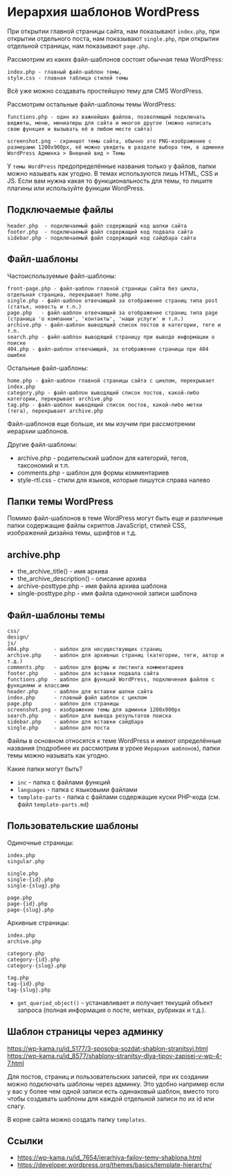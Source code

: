 # Иерархия шаблонов WordPress
При открытии главной страницы сайта, нам показывают `index.php`, при открытии отдельного поста, нам показывают `single.php`, при открытии отдельной страницы, нам показывают `page.php`.

Рассмотрим из каких файл-шаблонов состоит обычная тема WordPress:

    index.php - главный файл-шаблон темы,
    style.css - главная таблица стилей темы

Всё уже можно создавать простейшую тему для CMS WordPress.

Рассмотрим остальные файл-шаблоны темы WordPress:

    functions.php - один из важнейших файлов, позволяющий подключать виджеты, меню, миниатюры для сайта и многое другое (можно написать свою функция и вызывать её в любом месте сайта)

    screenshot.png - скриншот темы сайта, обычно это PNG-изображение с размерами 1200x900px, её можно увидеть в разделе выбора тем, в админке WordPress Админка > Внешний вид > Темы

У `темы WordPress` предопределённые названия только у файлов, папки можно называть как угодно. В темах используются лишь HTML, CSS и JS. Если вам нужна какая то функциональность для темы, то пишите плагины или используйте функции WordPress.

## Подключаемые файлы

    header.php  - подключаемый файл содержащий код шапки сайта
    footer.php  - подключаемый файл содержащий код подвала сайта
    sidebar.php - подключаемый файл содержащий код сайдбара сайта

## Файл-шаблоны
Частоиспользуемые файл-шаблоны:

    front-page.php - файл-шаблон главной страницы сайта без цикла, отдельная странциа, перекрывает home.php
    single.php - файл-шаблон отвечающий за отображение страниц типа post (статья, новость и т.п.)
    page.php   - файл-шаблон отвечающий за отображение страниц типа page (страница 'о компании', 'контакты', 'наши услуги' и т.п.)
    archive.php - файл-шаблон выводящий список постов в категории, теге и т.п.
    search.php - файл-шаблон выводящий страницу при выводе информации о поиске
    404.php - файл-шаблон отвечающий, за отображение страницы при 404 ошибке

Остальные файл-шаблоны:

    home.php - файл-шаблон главной страницы сайта с циклом, перекрывает index.php
    category.php - файл-шаблон выводящий список постов, какой-либо категории, перекрывает archive.php
    tag.php - файл-шаблон выводящий список постов, какой-либо метки (тега), перекрывает archive.php

Файл-шаблонов еще больше, их мы изучим при рассмотрении иерархии шаблонов.

Другие файл-шаблоны:
- archive.php   - родительский шаблон для категорий, тегов, таксономий и т.п.
- comments.php  - шаблон для формы комментариев
- style-rtl.css - стили для языков, которые пишутся справа налево

## Папки темы WordPress
Помимо файл-шаблонов в теме WordPress могут быть еще и различные папки содержащие файлы скриптов JavaScript, стилей CSS, изображений дизайна темы, шрифтов и т.д.

## archive.php
- the_archive_title()       - имя архива
- the_archive_description() - описание архива
- archive-posttype.php      - имя файла архива шаблона
- single-posttype.php       - имя файла одиночной записи шаблона

## Файл-шаблоны темы

    css/
    design/
    js/
    404.php        - шаблон для несуществующих страниц
    archive.php    - шаблон для архивных страниц (категории, теги, автор и т.д.)
    comments.php   - шаблон для формы и листинга комментариев
    footer.php     - шаблон для вставки подвала сайта
    functions.php  - шаблон для функций WordPress, подключения файлов с функциями и классами
    header.php     - шаблон для вставки шапки сайта
    index.php      - главный файл шаблон с циклом
    page.php       - шаблон для страницы
    screenshot.png - изображение темы для админки 1200x900px
    search.php     - шаблон для вывода результатов поиска
    sidebar.php    - шаблон для вставки сайдбара
    single.php     - шаблон для поста

Файлы в основном относятся к теме WordPress и имеют определённые названия (подробнее их рассмотрим в уроке `Иерархия шаблонов`), папки темы можно называть как угодно.

Какие папки могут быть?
- `inc`            - папка с файлами функций
- `languages`      - папка с языковыми файлами
- `template-parts` - папка с файлами содержащие куски PHP-кода (см. файл `template-parts.md`)

## Пользовательские шаблоны
Одиночные страницы:

    index.php
    singular.php

    single.php
    single-{id}.php
    single-{slug}.php

    page.php
    page-{id}.php
    page-{slug}.php

Архивные страницы:

    index.php
    archive.php

    category.php
    category-{id}.php
    category-{slug}.php

    tag.php
    tag-{id}.php
    tag-{slug}.php

- `get_queried_object()` - устанавливает и получает текущий объект запроса (полная информация о посте, метках, рубриках и т.д.).

## Шаблон страницы через админку
https://wp-kama.ru/id_5177/3-sposoba-sozdat-shablon-stranitsyi.html
https://wp-kama.ru/id_8577/shablony-stranitsy-dlya-tipov-zapisej-v-wp-4-7.html

Для постов, страниц и пользовательских записей, при их создании можно подключать шаблоны через админку. Это удобно например если у вас у более чем одной записи есть одинаковый шаблон, вместо того чтобы создавать шаблоны для каждой отдельной записи по их id или слагу.

В корне сайта можно создать папку `templates`.

## Ссылки
- https://wp-kama.ru/id_7654/ierarhiya-fajlov-temy-shablona.html
- https://developer.wordpress.org/themes/basics/template-hierarchy/
